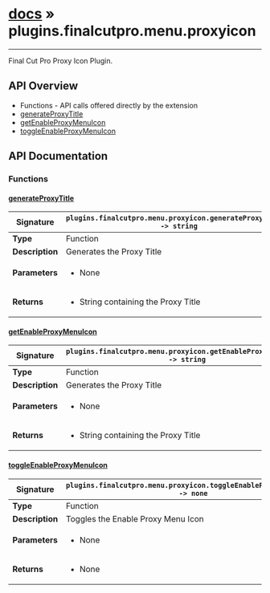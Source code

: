 # [docs](index.md) » plugins.finalcutpro.menu.proxyicon
---

Final Cut Pro Proxy Icon Plugin.

## API Overview
* Functions - API calls offered directly by the extension
 * [generateProxyTitle](#generateproxytitle)
 * [getEnableProxyMenuIcon](#getenableproxymenuicon)
 * [toggleEnableProxyMenuIcon](#toggleenableproxymenuicon)

## API Documentation

### Functions

#### [generateProxyTitle](#generateproxytitle)
| <span style="font-align: left;">**Signature**</span> | <span style="font-align: left;">`plugins.finalcutpro.menu.proxyicon.generateProxyTitle() -> string` </span>                                                |
| -----------------------------------------------------|---------------------------------------------------------------------------------------------------------|
| **Type**                                             | Function                                                                                         |
| **Description**                                      | Generates the Proxy Title                                                                                         |
| **Parameters**                                       | <ul><li>None</li></ul> |
| **Returns**                                          | <ul><li>String containing the Proxy Title</li></ul>          |

#### [getEnableProxyMenuIcon](#getenableproxymenuicon)
| <span style="font-align: left;">**Signature**</span> | <span style="font-align: left;">`plugins.finalcutpro.menu.proxyicon.getEnableProxyMenuIcon() -> string` </span>                                                |
| -----------------------------------------------------|---------------------------------------------------------------------------------------------------------|
| **Type**                                             | Function                                                                                         |
| **Description**                                      | Generates the Proxy Title                                                                                         |
| **Parameters**                                       | <ul><li>None</li></ul> |
| **Returns**                                          | <ul><li>String containing the Proxy Title</li></ul>          |

#### [toggleEnableProxyMenuIcon](#toggleenableproxymenuicon)
| <span style="font-align: left;">**Signature**</span> | <span style="font-align: left;">`plugins.finalcutpro.menu.proxyicon.toggleEnableProxyMenuIcon() -> none` </span>                                                |
| -----------------------------------------------------|---------------------------------------------------------------------------------------------------------|
| **Type**                                             | Function                                                                                         |
| **Description**                                      | Toggles the Enable Proxy Menu Icon                                                                                         |
| **Parameters**                                       | <ul><li>None</li></ul> |
| **Returns**                                          | <ul><li>None</li></ul>          |

